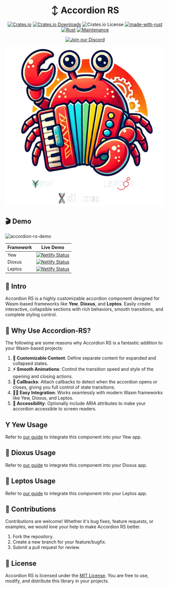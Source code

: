 <div align="center">

# ↕️ Accordion RS

[![Crates.io](https://img.shields.io/crates/v/accordion-rs)](https://crates.io/crates/accordion-rs)
[![Crates.io Downloads](https://img.shields.io/crates/d/accordion-rs)](https://crates.io/crates/accordion-rs)
![Crates.io License](https://img.shields.io/crates/l/accordion-rs)
[![made-with-rust](https://img.shields.io/badge/Made%20with-Rust-1f425f.svg?logo=rust&logoColor=white)](https://www.rust-lang.org/)
[![Rust](https://img.shields.io/badge/Rust-1.79%2B-blue.svg)](https://www.rust-lang.org)
[![Maintenance](https://img.shields.io/badge/Maintained%3F-yes-green.svg)](https://github.com/wiseaidev)

[![Join our Discord](https://dcbadge.limes.pink/api/server/b5JbvHW5nv)](https://discord.gg/b5JbvHW5nv)

<!-- absolute url for docs.rs cause assets is excluded from crate -->
![logo](https://raw.githubusercontent.com/opensass/accordion-rs/refs/heads/main/assets/logo.webp)

</div>

## 🎬 Demo

<!-- absolute url for docs.rs cause assets is excluded from crate -->
![accordion-rs-demo](https://raw.githubusercontent.com/opensass/accordion-rs/refs/heads/main/assets/demo.gif)

| Framework | Live Demo |
| --- | --- |
| Yew | [![Netlify Status](https://api.netlify.com/api/v1/badges/87876941-3a23-4853-b33c-df29645508fd/deploy-status)](https://accordion-rs.netlify.app) |
| Dioxus | [![Netlify Status](https://api.netlify.com/api/v1/badges/6affd84e-b9ce-4aa7-af7c-9b70152d5266/deploy-status)](https://accordion-rs-dioxus.netlify.app) |
| Leptos | [![Netlify Status](https://api.netlify.com/api/v1/badges/32e5c113-fa51-405a-9125-cc135ab2d139/deploy-status)](https://accordion-rs-leptos.netlify.app) |

## 📜 Intro

Accordion RS is a highly customizable accordion component designed for Wasm-based frameworks like **Yew**, **Dioxus**, and **Leptos**. Easily create interactive, collapsible sections with rich behaviors, smooth transitions, and complete styling control.

## 🤔 Why Use Accordion-RS?

The following are some reasons why Accordion RS is a fantastic addition to your Wasm-based projects:

1. **🎨 Customizable Content**: Define separate content for expanded and collapsed states.
1. **⚡ Smooth Animations**: Control the transition speed and style of the opening and closing actions.
1. **🔄 Callbacks**: Attach callbacks to detect when the accordion opens or closes, giving you full control of state transitions.
1. **🧑‍💻 Easy Integration**: Works seamlessly with modern Wasm frameworks like Yew, Dioxus, and Leptos.
1. **🧩 Accessibility**: Optionally include ARIA attributes to make your accordion accessible to screen readers.

## Y Yew Usage

<!-- absolute url for docs.rs cause YEW.md is not included in crate -->
Refer to [our guide](https://github.com/opensass/accordion-rs/blob/main/YEW.md) to integrate this component into your Yew app.

## 🧬 Dioxus Usage

<!-- absolute url for docs.rs cause DIOXUS.md is not included in crate -->
Refer to [our guide](https://github.com/opensass/accordion-rs/blob/main/DIOXUS.md) to integrate this component into your Dioxus app.

## 🌱 Leptos Usage

<!-- absolute url for docs.rs cause LEPTOS.md is not included in crate -->
Refer to [our guide](https://github.com/opensass/accordion-rs/blob/main/LEPTOS.md) to integrate this component into your Leptos app.

## 🤝 Contributions

Contributions are welcome! Whether it's bug fixes, feature requests, or examples, we would love your help to make Accordion RS better.

1. Fork the repository.
1. Create a new branch for your feature/bugfix.
1. Submit a pull request for review.

## 📜 License

Accordion RS is licensed under the [MIT License](LICENSE). You are free to use, modify, and distribute this library in your projects.
